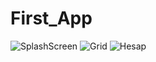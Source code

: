 # First_App
![SplashScreen](https://user-images.githubusercontent.com/47665779/70939779-03bbb480-205a-11ea-9564-629d521ff8c0.png)
![Grid](https://user-images.githubusercontent.com/47665779/70939931-55fcd580-205a-11ea-9590-41dcc8062508.png)
![Hesap](https://user-images.githubusercontent.com/47665779/70941399-695d7000-205d-11ea-8ba0-7af5afbaebfd.png)
